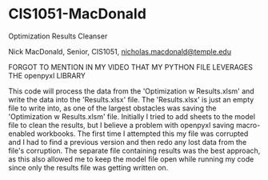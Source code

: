 # CIS1051-MacDonald
Optimization Results Cleanser

Nick MacDonald, Senior, CIS1051, nicholas.macdonald@temple.edu

FORGOT TO MENTION IN MY VIDEO THAT MY PYTHON FILE LEVERAGES THE openpyxl LIBRARY

This code will process the data from the 'Optimization w Results.xlsm' and write the data into the 'Results.xlsx' file. The 'Results.xlsx' is just an empty file to write into, as one of the largest obstacles was saving the 'Optimization w Results.xlsm' file. Initially I tried to add sheets to the model file to clean the results, but I believe a problem with openpyxl saving macro-enabled workbooks. The first time I attempted this my file was corrupted and I had to find a previous version and then redo any lost data from the file's corruption. The separate file containing results was the best approach, as this also allowed me to keep the model file open while running my code since only the results file was getting written on. 
